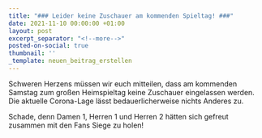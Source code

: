 ```yaml
---
title: "### Leider keine Zuschauer am kommenden Spieltag! ###"
date: 2021-11-10 00:00:00 +01:00
layout: post
excerpt_separator: "<!--more-->"
posted-on-social: true
thumbnail: ''
_template: neuen_beitrag_erstellen
---
```


Schweren Herzens müssen wir euch mitteilen, dass am kommenden Samstag zum großen Heimspieltag keine Zuschauer eingelassen werden. Die aktuelle Corona-Lage lässt bedauerlicherweise nichts Anderes zu.

Schade, denn Damen 1, Herren 1 und Herren 2 hätten sich gefreut zusammen mit den Fans Siege zu holen!
